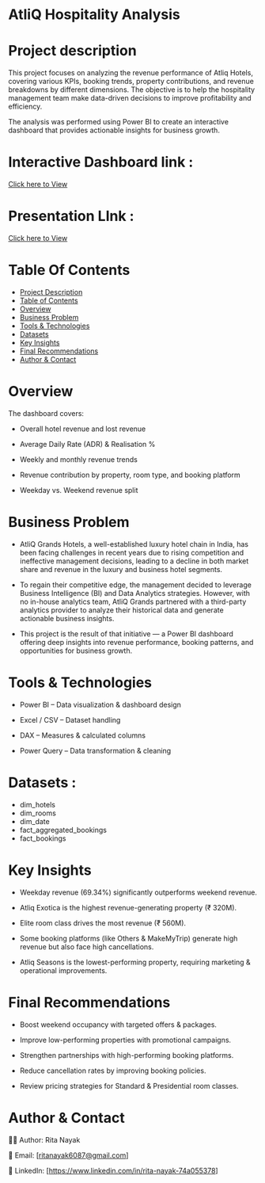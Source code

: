 
# AtliQ Hospitality Analysis

# Project description 

This project focuses on analyzing the revenue performance of Atliq Hotels, covering various KPIs, booking trends, property contributions, and revenue breakdowns by different dimensions. The objective is to help the hospitality management team make data-driven decisions to improve profitability and efficiency.

The analysis was performed using Power BI to create an interactive dashboard that provides actionable insights for business growth.

# Interactive Dashboard link :

[Click here to View](https://app.powerbi.com/view?r=eyJrIjoiNzM3ZDQxYmYtNmNjNi00MTFmLTk2MDEtMDY0M2Q1ZDhkMDU0IiwidCI6ImM2ZTU0OWIzLTVmNDUtNDAzMi1hYWU5LWQ0MjQ0ZGM1YjJjNCJ9)

# Presentation LInk : 

[Click here to View](https://www.linkedin.com/posts/rita-nayak-74a055378_powerbi-dataanalytics-businessintelligence-activity-7372874299298398208-E7kV?utm_source=share&utm_medium=member_desktop&rcm=ACoAAF1EeuoB8Hpx6OXD_9QB68HmZa7gvbjLGJA)

# Table Of Contents 

- [Project Description](#2-project-description)  
- [Table of Contents](#3-table-of-contents)  
- [Overview](#4-overview)  
- [Business Problem](#5-business-problem)    
- [Tools & Technologies](#7-tools--technologies)  
- [Datasets](#data-sets)  
- [Key Insights](#11-key-insights)  
- [Final Recommendations](#13-final-recommendations)  
- [Author & Contact](#14-author--contact)  

# Overview

The dashboard covers:

- Overall hotel revenue and lost revenue

- Average Daily Rate (ADR) & Realisation %

- Weekly and monthly revenue trends

- Revenue contribution by property, room type, and booking platform

- Weekday vs. Weekend revenue split

# Business Problem 

- AtliQ Grands Hotels, a well-established luxury hotel chain in India, has been facing challenges in recent years due to rising competition and ineffective management decisions, leading to a decline in both market share and revenue in the luxury and business hotel segments.

- To regain their competitive edge, the management decided to leverage Business Intelligence (BI) and Data Analytics strategies. However, with no in-house analytics team, AtliQ Grands partnered with a third-party analytics provider to analyze their historical data and generate actionable business insights.

- This project is the result of that initiative — a Power BI dashboard offering deep insights into revenue performance, booking patterns, and opportunities for business growth.


# Tools & Technologies

- Power BI – Data visualization & dashboard design

- Excel / CSV – Dataset handling

- DAX – Measures & calculated columns

- Power Query – Data transformation & cleaning

# Datasets : 

 - dim_hotels
 - dim_rooms
 - dim_date
 - fact_aggregated_bookings
 - fact_bookings

# Key Insights

- Weekday revenue (69.34%) significantly outperforms weekend revenue.

- Atliq Exotica is the highest revenue-generating property (₹ 320M).

- Elite room class drives the most revenue (₹ 560M).

- Some booking platforms (like Others & MakeMyTrip) generate high revenue but also face high cancellations.

- Atliq Seasons is the lowest-performing property, requiring marketing & operational improvements.


# Final Recommendations

- Boost weekend occupancy with targeted offers & packages.

- Improve low-performing properties with promotional campaigns.

- Strengthen partnerships with high-performing booking platforms.

- Reduce cancellation rates by improving booking policies.

- Review pricing strategies for Standard & Presidential room classes.

# Author & Contact 

👩‍💻 Author: Rita Nayak

📧 Email: [ritanayak6087@gmail.com]

🔗 LinkedIn: [https://www.linkedin.com/in/rita-nayak-74a055378]




